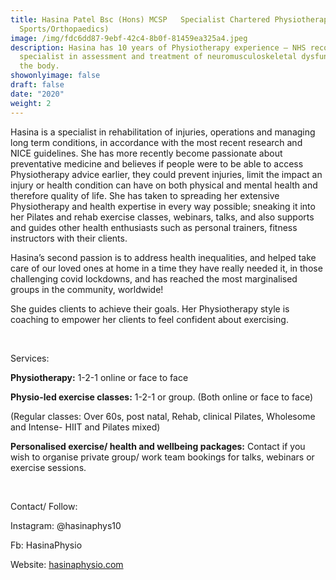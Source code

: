 ```yaml
---
title: Hasina Patel Bsc (Hons) MCSP   Specialist Chartered Physiotherapist (MSK/
  Sports/Orthopaedics)
image: /img/fdc6dd87-9ebf-42c4-8b0f-81459ea325a4.jpeg
description: Hasina has 10 years of Physiotherapy experience – NHS recommended
  specialist in assessment and treatment of neuromusculoskeletal dysfunctions of
  the body.
showonlyimage: false
draft: false
date: "2020"
weight: 2
---
```

Hasina is a specialist in rehabilitation of injuries, operations and managing long term conditions, in accordance with the most recent research and NICE guidelines. She has more recently become passionate about preventative medicine and believes if people were to be able to access Physiotherapy advice earlier, they could prevent injuries, limit the impact an injury or health condition can have on both physical and mental health and therefore quality of life. She has taken to spreading her extensive Physiotherapy and health expertise in every way possible; sneaking it into her Pilates and rehab exercise classes, webinars, talks, and also supports and guides other health enthusiasts such as personal trainers, fitness instructors with their clients.

Hasina’s second passion is to address health inequalities, and helped take care of our loved ones at home in a time they have really needed it, in those challenging covid lockdowns, and has reached the most marginalised groups in the community, worldwide!

She guides clients to achieve their goals. Her Physiotherapy style is coaching to empower her clients to feel confident about exercising.

 

Services:

**Physiotherapy:** 1-2-1 online or face to face

**Physio-led exercise classes:** 1-2-1 or group. (Both online or face to face)

(Regular classes: Over 60s, post natal, Rehab, clinical Pilates, Wholesome and Intense- HIIT and Pilates mixed)

**Personalised exercise/ health and wellbeing packages:** Contact if you wish to organise private group/ work team bookings for talks, webinars or exercise sessions.

 

Contact/ Follow:

Instagram: @hasinaphys10

Fb: HasinaPhysio

Website: [hasinaphysio.com](http://hasinaphysio.com/)